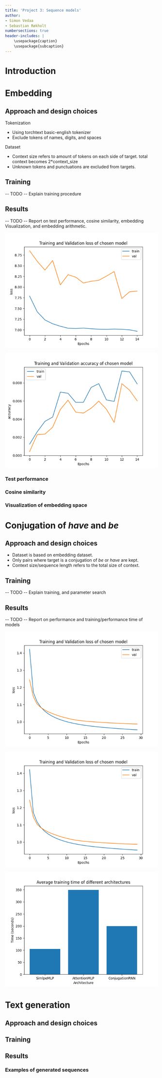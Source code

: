 ```yaml
---
title: 'Project 3: Sequence models'
author:
- Simon Vedaa
- Sebastian Røkholt
numbersections: true
header-includes: |
    \usepackage{caption}
    \usepackage{subcaption}
---
```


# Introduction

# Embedding

## Approach and design choices

Tokenization

- Using torchtext basic-english tokenizer
- Exclude tokens of names, digits, and spaces


Dataset

- Context size refers to amount of tokens on each side of target.
    total context becomes 2*context_size
- Unknown tokens and punctuations are excluded from targets.

## Training

-- TODO --
Explain training procedure

## Results 

-- TODO --
Report on test performance, cosine similarity, embedding Visualization, and embedding arithmetic.

![Training and validation loss of selected CBOW model](images/embedding_loss.png)

![Training and validation accuracy of selected CBOW model](images/embedding_accuracy.png)

### Test performance

### Cosine similarity

### Visualization of embedding space

# Conjugation of _have_ and _be_

## Approach and design choices

- Dataset is based on embedding dataset. 
- Only pairs where target is a conjugation of _be_ or _have_ are kept.
- Context size/sequence length refers to the total size of context.

## Training

-- TODO -- 
Explain training, and parameter search

## Results

-- TODO -- 
Report on performance and training/performance time of models

![Training and validation loss of selected model](images/conjugation_loss.png)

![Training and validation accuracy of selected model](images/conjugation_loss.png)

![Average training times for architectures](images/conjugation_training_times.png)

# Text generation

## Approach and design choices

## Training

## Results

### Examples of generated sequences

